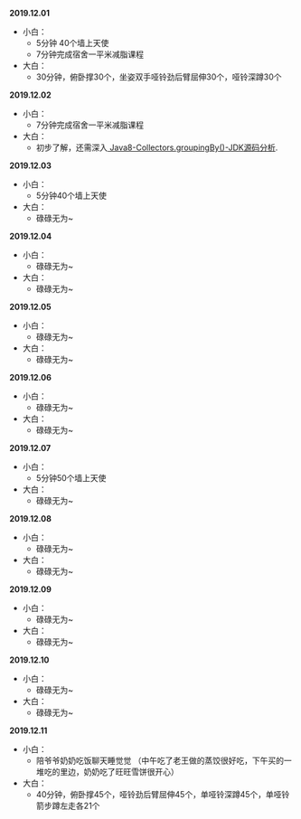 **2019.12.01**

+ 小白： 
    * 5分钟 40个墙上天使 
    * 7分钟完成宿舍一平米减脂课程 
+ 大白： 
    * 30分钟，俯卧撑30个，坐姿双手哑铃劲后臂屈伸30个，哑铃深蹲30个

**2019.12.02**

+ 小白： 
    * 7分钟完成宿舍一平米减脂课程 
+ 大白： 
    * 初步了解，还需深入[ Java8-Collectors.groupingBy()-JDK源码分析](https://blog.csdn.net/li_xunhuan/article/details/99818674 "已看完但未全部理解"). 

**2019.12.03**

- 小白：
  - 5分钟40个墙上天使
- 大白：
  - 碌碌无为~

**2019.12.04**

- 小白：
  - 碌碌无为~
- 大白：
  - 碌碌无为~
  
**2019.12.05**

- 小白：
  - 碌碌无为~
- 大白：
  - 碌碌无为~
  
**2019.12.06**

- 小白：
  - 碌碌无为~
- 大白：
  - 碌碌无为~
    
**2019.12.07**

- 小白：
  - 5分钟50个墙上天使
- 大白：
  - 碌碌无为~
 
 **2019.12.08**

- 小白：
  - 碌碌无为~
- 大白：
  - 碌碌无为~
 
 **2019.12.09**

- 小白：
  - 碌碌无为~
- 大白：
  - 碌碌无为~
  
 **2019.12.10**

- 小白：
  - 碌碌无为~
- 大白：
  - 碌碌无为~

 **2019.12.11**

- 小白：
  * 陪爷爷奶奶吃饭聊天睡觉觉 （中午吃了老王做的蒸饺很好吃，下午买的一堆吃的里边，奶奶吃了旺旺雪饼很开心）
- 大白：
  * 40分钟，俯卧撑45个，哑铃劲后臂屈伸45个，单哑铃深蹲45个，单哑铃箭步蹲左走各21个
